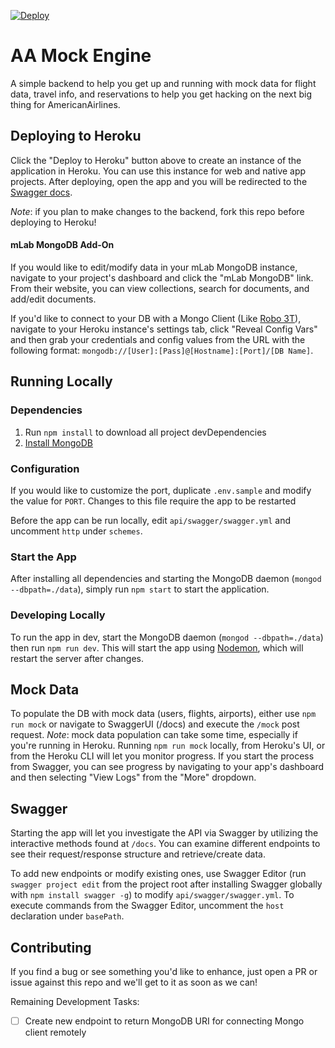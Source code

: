[![Deploy](https://www.herokucdn.com/deploy/button.svg)](https://heroku.com/deploy?template=https://github.com/AmericanAirlines/AA-Mock-Engine)

# AA Mock Engine
A simple backend to help you get up and running with mock data for flight data, travel info, and reservations to help you get hacking on the next big thing for AmericanAirlines.

## Deploying to Heroku
Click the "Deploy to Heroku" button above to create an instance of the application in Heroku. You can use this instance for web and native app projects. After deploying, open the app and you will be redirected to the [Swagger docs](#swagger).

*Note*: if you plan to make changes to the backend, fork this repo before deploying to Heroku!

#### mLab MongoDB Add-On
If you would like to edit/modify data in your mLab MongoDB instance, navigate to your project's dashboard and click the "mLab MongoDB" link. From their website, you can view collections, search for documents, and add/edit documents.

If you'd like to connect to your DB with a Mongo Client (Like [Robo 3T](https://robomongo.org)), navigate to your Heroku instance's settings tab, click "Reveal Config Vars" and then grab your credentials and config values from the URL with the following format: `mongodb://[User]:[Pass]@[Hostname]:[Port]/[DB Name]`.

## Running Locally
### Dependencies
1. Run `npm install` to download all project devDependencies
1. [Install MongoDB](https://docs.mongodb.com/manual/installation/)

### Configuration
If you would like to customize the port, duplicate `.env.sample` and modify the value for `PORT`. Changes to this file require the app to be restarted

Before the app can be run locally, edit `api/swagger/swagger.yml` and uncomment `http` under `schemes`.

### Start the App
After installing all dependencies and starting the MongoDB daemon (`mongod --dbpath=./data`), simply run `npm start` to start the application.

### Developing Locally
To run the app in dev, start the MongoDB daemon (`mongod --dbpath=./data`) then run `npm run dev`. This will start the app using [Nodemon](https://github.com/remy/nodemon), which will restart the server after changes.

## Mock Data
To populate the DB with mock data (users, flights, airports), either use `npm run mock` or navigate to SwaggerUI (/docs) and execute the `/mock` post request. _Note_: mock data population can take some time, especially if you're running in Heroku. Running `npm run mock` locally, from Heroku's UI, or from the Heroku CLI will let you monitor progress. If you start the process from Swagger, you can see progress by navigating to your app's dashboard and then selecting "View Logs" from the "More" dropdown.

## Swagger
Starting the app will let you investigate the API via Swagger by utilizing the interactive methods found at `/docs`. You can examine different endpoints to see their request/response structure and retrieve/create data.

To add new endpoints or modify existing ones, use Swagger Editor (run `swagger project edit` from the project root after installing Swagger globally with `npm install swagger -g`) to modify `api/swagger/swagger.yml`. To execute commands from the Swagger Editor, uncomment the `host` declaration under `basePath`.


## Contributing
If you find a bug or see something you'd like to enhance, just open a PR or issue against this repo and we'll get to it as soon as we can!

Remaining Development Tasks:
- [ ] Create new endpoint to return MongoDB URI for connecting Mongo client remotely
